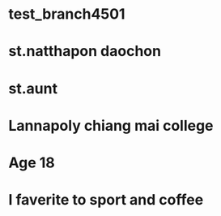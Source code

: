 # test_branch4501

# st.natthapon daochon
# st.aunt
# Lannapoly chiang mai college
# Age 18
# I faverite to sport and coffee
